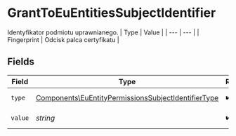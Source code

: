 # GrantToEuEntitiesSubjectIdentifier

Identyfikator podmiotu uprawnianego.
| Type | Value |
| --- | --- |
| Fingerprint | Odcisk palca certyfikatu |


## Fields

| Field                                                                                                                      | Type                                                                                                                       | Required                                                                                                                   | Description                                                                                                                |
| -------------------------------------------------------------------------------------------------------------------------- | -------------------------------------------------------------------------------------------------------------------------- | -------------------------------------------------------------------------------------------------------------------------- | -------------------------------------------------------------------------------------------------------------------------- |
| `type`                                                                                                                     | [Components\EuEntityPermissionsSubjectIdentifierType](../../Models/Components/EuEntityPermissionsSubjectIdentifierType.md) | :heavy_check_mark:                                                                                                         | Typ identyfikatora.                                                                                                        |
| `value`                                                                                                                    | *string*                                                                                                                   | :heavy_check_mark:                                                                                                         | Wartość identyfikatora.                                                                                                    |